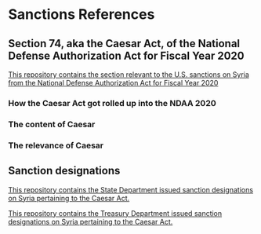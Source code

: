 # Sanctions References  

## Section 74, aka the Caesar Act, of the National Defense Authorization Act for Fiscal Year 2020

[This repository contains the section relevant to the U.S. sanctions on Syria from the National Defense Authorization Act for Fiscal Year 2020](https://github.com/flaviuscode/syria_sanctions_references/blob/main/National_Defense_Authorization_Act_for_Fiscal_Year_2020.md)

### How the Caesar Act got rolled up into the NDAA 2020

### The content of Caesar

### The relevance of Caesar

## Sanction designations

[This repository contains the State Department issued sanction designations on Syria pertaining to the Caesar Act.](https://github.com/flaviuscode/syria_sanctions_references/tree/main/State_Syria_Documents)

[This repository contains the Treasury Department issued sanction designations on Syria pertaining to the Caesar Act.](https://github.com/flaviuscode/syria_sanctions_references/tree/main/Treasury_Syria_Documents) 
